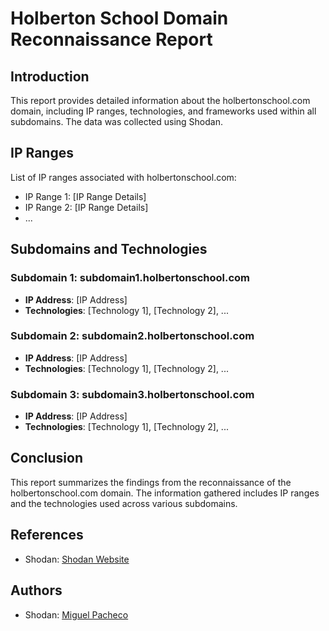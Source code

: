 # Holberton School Domain Reconnaissance Report

## Introduction

This report provides detailed information about the holbertonschool.com domain, including IP ranges, technologies, and frameworks used within all subdomains. The data was collected using Shodan.

## IP Ranges

List of IP ranges associated with holbertonschool.com:

- IP Range 1: [IP Range Details]
- IP Range 2: [IP Range Details]
- ...

## Subdomains and Technologies

### Subdomain 1: subdomain1.holbertonschool.com

- **IP Address**: [IP Address]
- **Technologies**: [Technology 1], [Technology 2], ...

### Subdomain 2: subdomain2.holbertonschool.com

- **IP Address**: [IP Address]
- **Technologies**: [Technology 1], [Technology 2], ...

### Subdomain 3: subdomain3.holbertonschool.com

- **IP Address**: [IP Address]
- **Technologies**: [Technology 1], [Technology 2], ...

## Conclusion

This report summarizes the findings from the reconnaissance of the holbertonschool.com domain. The information gathered includes IP ranges and the technologies used across various subdomains.

## References

- Shodan: [Shodan Website](https://www.shodan.io/)

## Authors

- Shodan: [Miguel Pacheco](https://github.com/Miguel22247)
